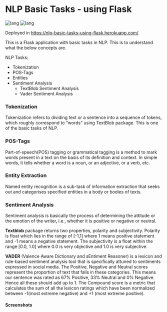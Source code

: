 # NLP Basic Tasks - using Flask
![lang](https://img.shields.io/badge/python-v3.7-blue)
![lang](https://img.shields.io/badge/Tech-Flask%2C%20Textblob%2C%20Spacy%2C%20Vader-green)

Deployed in https://nlp-basic-tasks-using-flask.herokuapp.com/

This is a Flask application with basic tasks in NLP. This is to understand what the below concepts are.

NLP Tasks:
* Tokenization
* POS-Tags
* Entities
* Sentiment Analysis
  * TextBlob Sentiment Analysis
  * Vader Sentiment Analysis
 

### Tokenization
Tokenization refers to dividing text or a sentence into a sequence of tokens, which roughly correspond to “words” using TextBlob package. This is one of the basic tasks of NLP.

### POS-Tags
Part-of-speech(POS) tagging or grammatical tagging is a method to mark words present in a text on the basis of its definition and context. In simple words, it tells whether a word is a noun, or an adjective, or a verb, etc. 

### Entity Extraction
Named entity recognition is a sub-task of information extraction that seeks out and categorises specified entities in a body or bodies of texts.

### Sentiment Analysis
Sentiment analysis is basically the process of determining the attitude or the emotion of the writer, i.e., whether it is positive or negative or neutral.

**Textblob** package returns two properties, polarity and subjectivity. Polarity is float which lies in the range of [-1,1] where 1 means positive statement and -1 means a negative statement. The subjectivity is a float within the range [0.0, 1.0] where 0.0 is very objective and 1.0 is very subjective.

**VADER** (Valence Aware Dictionary and sEntiment Reasoner) is a lexicon and rule-based sentiment analysis tool that is specifically attuned to sentiments expressed in social media. The Positive, Negative and Neutral scores represent the proportion of text that falls in these categories. This means our sentence was rated as 67% Positive, 33% Neutral and 0% Negative. Hence all these should add up to 1. The Compound score is a metric that calculates the sum of all the lexicon ratings which have been normalized between -1(most extreme negative) and +1 (most extreme positive). 

#### Screenshots
